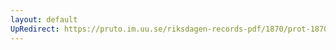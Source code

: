 ```yaml
---
layout: default
UpRedirect: https://pruto.im.uu.se/riksdagen-records-pdf/1870/prot-1870--fk--427/prot-1870--fk--427_005.pdf
---
```

